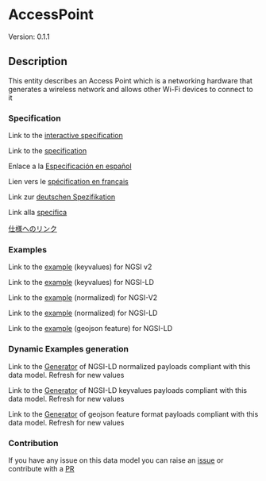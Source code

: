# AccessPoint
Version: 0.1.1

## Description 

This entity describes an Access Point which is a networking hardware that generates a wireless network and allows other Wi-Fi devices to connect to it
### Specification

Link to the [interactive specification](https://swagger.lab.fiware.org/?url=https://smart-data-models.github.io/dataModel.WifiNetwork/AccessPoint/swagger.yaml)

Link to the [specification](https://github.com/smart-data-models/dataModel.WifiNetwork/blob/master/AccessPoint/doc/spec.md)

Enlace a la [Especificación en español](https://github.com/smart-data-models/dataModel.WifiNetwork/blob/master/AccessPoint/doc/spec_ES.md)

Lien vers le [spécification en français](https://github.com/smart-data-models/dataModel.WifiNetwork/blob/master/AccessPoint/doc/spec_FR.md)

Link zur [deutschen Spezifikation](https://github.com/smart-data-models/dataModel.WifiNetwork/blob/master/AccessPoint/doc/spec_DE.md)

Link alla [specifica](https://github.com/smart-data-models/dataModel.WifiNetwork/blob/master/AccessPoint/doc/spec_IT.md)

[仕様へのリンク](https://github.com/smart-data-models/dataModel.WifiNetwork/blob/master/AccessPoint/doc/spec_JA.md)
### Examples

Link to the [example](https://smart-data-models.github.io/dataModel.WifiNetwork/AccessPoint/examples/example.json) (keyvalues) for NGSI v2

Link to the [example](https://smart-data-models.github.io/dataModel.WifiNetwork/AccessPoint/examples/example.jsonld) (keyvalues) for NGSI-LD

Link to the [example](https://smart-data-models.github.io/dataModel.WifiNetwork/AccessPoint/examples/example-normalized.json) (normalized) for NGSI-V2

Link to the [example](https://smart-data-models.github.io/dataModel.WifiNetwork/AccessPoint/examples/example-normalized.jsonld) (normalized) for NGSI-LD

Link to the [example](https://smart-data-models.github.io/dataModel.WifiNetwork/AccessPoint/examples/example-geojsonfeature.json) (geojson feature) for NGSI-LD
### Dynamic Examples generation

Link to the [Generator](https://smartdatamodels.org/extra/ngsi-ld_generator.php?schemaUrl=https://raw.githubusercontent.com/smart-data-models/dataModel.WifiNetwork/master/AccessPoint/schema.json&email=info@smartdatamodels.org) of NGSI-LD normalized payloads compliant with this data model. Refresh for new values

Link to the [Generator](https://smartdatamodels.org/extra/ngsi-ld_generator_keyvalues.php?schemaUrl=https://raw.githubusercontent.com/smart-data-models/dataModel.WifiNetwork/master/AccessPoint/schema.json&email=info@smartdatamodels.org) of NGSI-LD keyvalues payloads compliant with this data model. Refresh for new values

Link to the [Generator](https://smartdatamodels.org/extra/geojson_features_generator.php?schemaUrl=https://raw.githubusercontent.com/smart-data-models/dataModel.WifiNetwork/master/AccessPoint/schema.json&email=info@smartdatamodels.org) of geojson feature format payloads compliant with this data model. Refresh for new values
### Contribution

 If you have any issue on this data model you can raise an [issue](https://github.com/smart-data-models/dataModel.WifiNetwork/issues)  or contribute with a [PR](https://github.com/smart-data-models/dataModel.WifiNetwork/pulls)